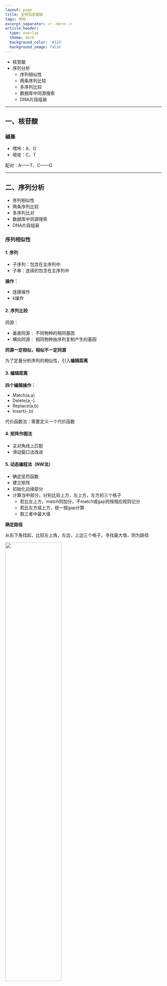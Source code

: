 ```yaml
---
layout: page
title: 生物信息基础
tags: 学校
excerpt_separator: <!--more-->
article_header:
  type: overlay
  theme: dark
  background_color: '#123'
  background_image: false
---
```


<!--more-->

- 核苷酸
- 序列分析
	- 序列相似性
	- 两条序列比较
	- 多序列比较
	- 数据库中同源搜索
	- DNA片段组装

***

## 一、核苷酸

### 碱基

- 嘌呤：A、G
- 嘧啶：C、T

配对：A——T、C——G

***

## 二、序列分析

- 序列相似性
- 两条序列比较
- 多序列比对
- 数据库中同源搜索
- DNA片段组装

### 序列相似性

#### 1. 序列

- 子序列：包含在主序列中
- 子串：连续的包含在主序列中

**操作：**
- 连接操作
- k操作

#### 2. 序列比较

同源：

- 垂直同源： 不同物种的相同基因
- 横向同源： 相同物种由序列复制产生的基因

**同源一定相似，相似不一定同源**

为了定量分析序列的相似性，引入**编辑距离**

#### 3. 编辑距离

**四个编辑操作：**

- Match(a,a)
- Delete(a,-)
- Replace(a,b)
- Insert(-,b)

代价函数法：需要定义一个代价函数

#### 4. 矩阵作图法

- 主对角线上匹配
- 滑动窗口法改进

#### 5. 动态编程法（NW法）

- 确定惩罚函数
- 建立矩阵
- 初始化边缘部分
- 计算当中部分，分别比较上方，左上方，左方的三个格子
	- 若比左上方，match则加分，不match或gap则按相应规则记分
	- 若比左方或上方，统一按gap计算
	- 取三者中最大值

**确定路径**

从右下角找起，比较左上角，左边，上边三个格子，寻找最大值，则为路径

<img src="/images/Bioinfo/NW.png" width="60%"/>

图片来源于 [^source]

[^source]: This picture is from [Teaching - Needleman-Wunsch : global, linear gap cost](http://rna.informatik.uni-freiburg.de/Teaching/index.jsp?toolName=Needleman-Wunsch#)

***

### 多序列比对

- 多序列比对的提出
- 多序列比对的方法

#### 多序列比对的提出

**多条序列比对对于研究分子结构、功能及进化关系更为有用**

定义：有k个序列$$s_1,s_2,s_3,...,s_k$$，每个序列由同一个字母表中的字符组成，通过插入字符操作，使得各序列达到一样的长度，从而形成这些序列的多重比对。

目标：

- 发现多个序列的共性
- 发现与结构和功能相关的保守序列片段
- 推测各个序列的进化历史

##### 打分函数

打分函数具有k个变量，可用一个k维数组表示

**SP模型(Sum-of-Pairs)**

针对每一列的字符打分，两两比较，将结果求和

> 比对时可能出现两个空位字符的比对，因此要增加对两个空位比对的打分
> 而在分析这两条序列时，可以同时去掉这些空位，称为多重序列比对在两条特定序列上的投影

最后将每一列的结果相加


#### 多条序列比对的方法

- 精确比对
	- 多重序列比对的动态规划算法
- 渐进比对
	- 星型比对
	- 树形比对

##### 多重比对的动态规划算法

对于三条序列的比对，每种比对可以用三维晶体的一条路径表示，路径起点为左上后，重点为右下前

在三维情况下，考虑7个节点

在二维情况下，考虑3个节点

在k维情况下，考虑$$2^k-1$$个节点

$$N$$为序列长度，$$k$$为序列条数

算法复杂度为$$O(2^kN^k)$$

##### 多重比对的渐进方法

基本过程：

- 把多重序列比对转化为两两序列比对
- 再将两两比对聚合起来，最终形成完整的多序列比对

**星型比对**

1. 选定一个核心序列
2. 把多重比对转化为k个两两比对
3. 聚合

**树形比对**

1. 两两比对得到相似性矩阵
2. 利用相似性矩阵，构建指导树
3. 从最接近的序列出发，聚合

***

### 在数据库中进行序列同源搜索

两种常用方法：BLAST和FASTA

#### BLAST搜索算法

1. 利用滑动窗口将查询序列分解为定长的“单词”串(默认长度为4)
2. 舍弃那些由最常见的残基组成的“单词”串，在数据库中精确匹配剩余“单词”串
3. 对匹配上的单词串，逐步向两端延伸该匹配，直到得分低于某个阈值为止

#### FASTA算法

1. 用滑动窗口将查询序列分隔成“单词”串
2. 为查询序列建立一个表格，记录下各个“单词”串在序列中出现的位置
3. 对目标序列建立另一个表格，用于比较目标序列与查询序列中各残基的位置
4. 从第二个表中发现有很多距离为3的位置，这表明:如果对目标序列偏移3个位置，则可得到一个较好的比对.

***

### DNA片段组装

给定待测序列的一系列序列片段，根据这些序列片段，重建目标DNA序列

#### 问题描述

给定一组取自特定字母表的字符串集合F，寻找一个最短字符串s，使得F中的每个字符串都是s的一个连续子串。

#### 主要困难

##### 碱基标识错误

不一定在s中寻找到F的所有字符串，而是s中观察到F的可能性越大。

##### 未知片段方向

输入片段组装时，可以用其本身，也可用其反向互补片段。

##### 存在重复区域

重复区域是指目标序列中多次出现的子序列。

##### 缺少覆盖

目标序列上某个位点没有序列覆盖。

#### 基本过程与方法

**三个步骤：**

- 首先进行序列片段的两两比对，确定可能的片段之间的覆盖
- 确定所有片段统一的覆盖模式，即确定各个序列片段的相对位置
- 最后确定片段组装的结果，即确定目标序列

**片段组装模型：**

- 最短公共超串模型
- 重建模型（近似子串）
- 多重连续区模型

##### 多重连续区模型

t-contig：最弱连接的交叠长度至少为t

在多重序列比对中，如果能够根据序列片段集合F构造一个t-contig，则称F允许一个t-contig

考虑t-contig指重叠t个字母

## 三、基因组学与基因识别



